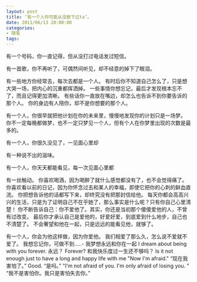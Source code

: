 ```yaml
---
layout: post
title: ‘有一个人你可能从没放下过ta’。
date: 2011/06/13 20:00:00
categories: 
- 随笔
tags: 
---
```


有一个号码，你一直记得，但从没打过电话发过短信。 

有一首歌，你不再听了，可偶然间听见，却不经意的掉下了眼泪。 

有一些地方你经常去，每次去都是一个人。 有时后你不知道自己怎么了，只是想大哭一场，把内心的沉重都挥洒掉。 一些事情你想忘记，最后才发现根本忘不了，而且记得更加清晰。 有些话你一直放在嘴边，却怎么也告诉不到你要告诉的那个人。 你的身边有人陪你，却不是你想要的那个人。 

有一个人，你很早就把他计划在你的未来里，慢慢地发现你的计划只是一场梦。 你不一定每晚都做梦，也不一定只梦见一个人，但有个人在你梦里出现的次数是最多的。 

有一个人，你很久没见了，一见面心里却

有一种说不出的滋味。 

有一个人，你天天都能看见，每一次见面心里都

有一丝触动。 你喜欢喝酒，因为喝醉了就什么感觉都没有了，也不会觉得痛了。 你喜欢看以前的日记，因为你怀念过去和某人的幸福，即使它把你的心刺的鲜血直流。 你把想告诉他的话都写下来，却终究没有把那封信给他。 每天你都会高高兴兴的生活，只是为了证明自己不在乎她了，那么事实是什么呢？只有你自己心里清楚！ 你不断告诉自己：你不爱他了。其实，你还是当初那个傻傻爱他的人，不曾有过改变。 最后你才承认自己是爱他的，好爱好爱，到底爱到什么地步，自己也不清楚了。 不会奢望和他在一起，只是远远的能看见他，就够了。 

有一个人，你会为他这样做，因为你爱他。 我们相爱了那么久，怎么说不爱就不爱了。 我想忘记你，可做不到.....- 我梦想永远和你在一起 I dream about being with you forever. 永远？ Forever? 和我快乐度过一生还不够吗？ Is it not enough just to have a long and happy life with me "Now I'm afraid." “现在我害怕了。” Good. “是吗。” "I'm not afraid of you. I'm only afraid of losing you. " “我不是害怕你。我只是害怕失去你。”
